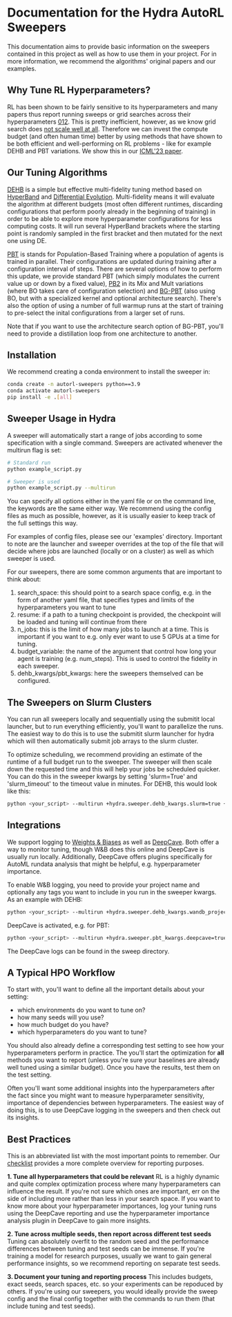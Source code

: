 # Documentation for the Hydra AutoRL Sweepers

This documentation aims to provide basic information on the sweepers contained in this project as well as how to use them in your project. 
For in more information, we recommend the algorithms' original papers and our examples.

## Why Tune RL Hyperparameters?
RL has been shown to be fairly sensitive to its hyperparameters and many papers thus report running sweeps or grid searches across their hyperparameters [0](https://arxiv.org/pdf/1912.06680.pdf)[1](https://arxiv.org/pdf/2102.10330.pdf)[2](https://arxiv.org/pdf/2211.00539.pdf). 
This is pretty inefficient, however, as we know grid search does [not scale well at all](https://www.jmlr.org/papers/volume13/bergstra12a/bergstra12a.pdf).
Therefore we can invest the compute budget (and often human time) better by using methods that have shown to be both efficient and well-performing on RL problems - like for example DEHB and PBT variations.
We show this in our [ICML'23 paper](https://arxiv.org/pdf/2306.01324.pdf).

## Our Tuning Algorithms
[DEHB](https://arxiv.org/pdf/2105.09821.pdf) is a simple but effective multi-fidelity tuning method based on [HyperBand](https://arxiv.org/pdf/1603.06560.pdf) and [Differential Evolution](https://link.springer.com/article/10.1023/a:1008202821328). 
Multi-fidelity means it will evaluate the algorithm at different budgets (most often different runtimes, discarding configurations that perform poorly already in the beginning of training) in order to be able to explore more hyperparameter configurations for less computing costs.
It will run several HyperBand brackets where the starting point is randomly sampled in the first bracket and then mutated for the next one using DE.

[PBT](https://arxiv.org/pdf/1902.01894.pdf) is stands for Population-Based Training where a population of agents is trained in parallel. 
Their configurations are updated during training after a configuration interval of steps.
There are several options of how to perform this update, we provide standard PBT (which simply modulates the current value up or down by a fixed value), [PB2](https://arxiv.org/pdf/2106.15883.pdf) in its Mix and Mult variations (where BO takes care of configuration selection) and [BG-PBT](https://arxiv.org/pdf/2207.09405.pdf) (also using BO, but with a specialized kernel and optional architecture search). 
There's also the option of using a number of full warmup runs at the start of training to pre-select the inital configurations from a larger set of runs.

Note that if you want to use the architecture search option of BG-PBT, you'll need to provide a distillation loop from one architecture to another.

## Installation
We recommend creating a conda environment to install the sweeper in:
```bash
conda create -n autorl-sweepers python==3.9
conda activate autorl-sweepers
pip install -e .[all] 
```

## Sweeper Usage in Hydra
A sweeper will automatically start a range of jobs according to some specification with a single command.
Sweepers are activated whenever the multirun flag is set:

```bash
# Standard run
python example_script.py

# Sweeper is used
python example_script.py --multirun
```

You can specify all options either in the yaml file or on the command line, the keywords are the same either way.
We recommend using the config files as much as possible, however, as it is usually easier to keep track of the full settings this way.

For examples of config files, please see our 'examples' directory. 
Important to note are the launcher and sweeper overrides at the top of the file that will decide where jobs are launched (locally or on a cluster) as well as which sweeper is used.

For our sweepers, there are some common arguments that are important to think about:
1. search_space: this should point to a search space config, e.g. in the form of another yaml file, that specifies types and limits of the hyperparameters you want to tune
2. resume: if a path to a tuning checkpoint is provided, the checkpoint will be loaded and tuning will continue from there
3. n_jobs: this is the limit of how many jobs to launch at a time. This is important if you want to e.g. only ever want to use 5 GPUs at a time for tuning.
4. budget_variable: the name of the argument that control how long your agent is training (e.g. num_steps). This is used to control the fidelity in each sweeper.
5. dehb_kwargs/pbt_kwargs: here the sweepers themselved can be configured.

## The Sweepers on Slurm Clusters
You can run all sweepers locally and sequentially using the submitit local launcher, but to run everything efficiently, you'll want to parallelize the runs.
The easiest way to do this is to use the submitit slurm launcher for hydra which will then automatically submit job arrays to the slurm cluster.

To optimize scheduling, we recommend providing an estimate of the runtime of a full budget run to the sweeper. 
The sweeper will then scale down the requested time and this will help your jobs be scheduled quicker.
You can do this in the sweeper kwargs by setting 'slurm=True' and 'slurm_timeout' to the timeout value in minutes. For DEHB, this would look like this:
```bash
python <your_script> --multirun +hydra.sweeper.dehb_kwargs.slurm=true +hydra.sweeper.dehb_kwargs.slurm_timeout=60
```

## Integrations
We support logging to [Weights & Biases](https://wandb.ai) as well as [DeepCave](https://github.com/automl/DeepCAVE). 
Both offer a way to monitor tuning, though W&B does this online and DeepCave is usually run locally.
Additionally, DeepCave offers plugins specifically for AutoML rundata analysis that might be helpful, e.g. hyperparameter importance.

To enable W&B logging, you need to provide your project name and optionally any tags you want to include in you run in the sweeper kwargs. As an example with DEHB:
```bash
python <your_script> --multirun +hydra.sweeper.dehb_kwargs.wandb_project=<project-name> +hydra.sweeper.dehb_kwargs.wandb_entity=<entity> +hydra.sweeper.dehb_kwargs.wandb_tag=[<tag>] 
```

DeepCave is activated, e.g. for PBT:
```bash
python <your_script> --multirun +hydra.sweeper.pbt_kwargs.deepcave=true
```
The DeepCave logs can be found in the sweep directory.

## A Typical HPO Workflow

To start with, you'll want to define all the important details about your setting:
- which environments do you want to tune on?
- how many seeds will you use?
- how much budget do you have?
- which hyperparameters do you want to tune?

You should also already define a corresponding test setting to see how your hyperparameters perform in practice. 
The you'll start the optimization for **all** methods you want to report (unless you're sure your baselines are already well tuned using a similar budget). Once you have the results, test them on the test setting.

Often you'll want some additional insights into the hyperparameters after the fact since you might want to measure hyperparameter sensitivity, importance of dependencies between hyperparameters. The easiest way of doing this, is to use DeepCave logging in the sweepers and then check out its insights.

## Best Practices

This is an abbreviated list with the most important points to remember. Our [checklist](../checklist.pdf) provides a more complete overview for reporting purposes.

**1. Tune all hyperparameters that could be relevant**
RL is a highly dynamic and quite complex optimization process where many hyperparameters can influence the result. 
If you're not sure which ones are important, err on the side of including more rather than less in your search space.
If you want to know more about your hyperparameter importances, log your tuning runs using the DeepCave reporting and use the hyperparameter importance analysis plugin in DeepCave to gain more insights.

**2. Tune across multiple seeds, then report across different test seeds**
Tuning can absolutely overfit to the random seed and the performance differences between tuning and test seeds can be immense. 
If you're training a model for research purposes, usually we want to gain general performance insights, so we recommend reporting on separate test seeds.

**3. Document your tuning and reporting process**
This includes budgets, exact seeds, search spaces, etc. so your experiments can be repoduced by others. If you're using our sweepers, you would ideally provide the sweep config and the final config together with the commands to run them (that include tuning and test seeds).